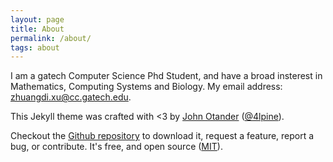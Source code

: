 ```yaml
---
layout: page
title: About
permalink: /about/
tags: about
---
```


I am a gatech Computer Science Phd Student, and have a broad insterest in Mathematics, Computing Systems and Biology. My email address: zhuangdi.xu@cc.gatech.edu.

This Jekyll theme was crafted with <3 by [John Otander](http://johnotander.com)
([@4lpine](https://twitter.com/4lpine)).

Checkout the [Github repository](https://github.com/johnotander/pixyll) to download it,
request a feature, report a bug, or contribute. It's free, and open source
([MIT](http://opensource.org/licenses/MIT)).

